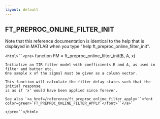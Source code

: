 ```yaml
---
layout: default
---
```


##  FT_PREPROC_ONLINE_FILTER_INIT

Note that this reference documentation is identical to the help that is displayed in MATLAB when you type "help ft_preproc_online_filter_init".

`<html>``<pre>`
    function FM = ft_preproc_online_filter_init(B, A, x)
 
    Initialize an IIR filter model with coefficients B and A, as used in filter and butter etc.
    One sample x of the signal must be given as a column vector.
 
    This function will calculate the filter delay states such that the initial response
    is as if 'x' would have been applied since forever.
 
    See also `<a href=/reference/ft_preproc_online_filter_apply>``<font color=green>`FT_PREPROC_ONLINE_FILTER_APPLY`</font>``</a>`
`</pre>``</html>`

